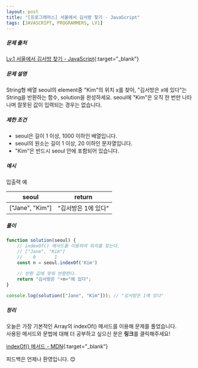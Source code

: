 ```yaml
---
layout: post
title: "[프로그래머스] 서울에서 김서방 찾기 - JavaScript"
tags: [JAVASCRIPT, PROGRAMMERS, LV1]
---
```

##### 문제 출처
[Lv.1 서울에서 김서방 찾기 - JavaScript](https://programmers.co.kr/learn/courses/30/lessons/12919?language=javascript){:target="_blank"}

##### 문제 설명
String형 배열 seoul의 element중 "Kim"의 위치 x를 찾아, "김서방은 x에 있다"는 String을 반환하는 함수, solution을 완성하세요. seoul에 "Kim"은 오직 한 번만 나타나며 잘못된 값이 입력되는 경우는 없습니다.

##### 제한 조건
* seoul은 길이 1 이상, 1000 이하인 배열입니다.
* seoul의 원소는 길이 1 이상, 20 이하인 문자열입니다.
* "Kim"은 반드시 seoul 안에 포함되어 있습니다.

##### 예시
입출력 예

|seoul|return|
|---|---|
|["Jane", "Kim"]|"김서방은 1에 있다"|

##### 풀이
```javascript
function solution(seoul) {
    // indexOf() 메서드를 이용하여 위치를 찾는다.
    // ["Jane", "Kim"]
    //    0       1
    const n = seoul.indexOf('Kim')
   
    // 반환 값에 맞춰 반환한다.
    return "김서방은 "+n+"에 있다";
}

console.log(solution(["Jane", "Kim"])); // "김서방은 1에 있다"
```

##### 정리
오늘은 가장 기본적인 Array의 indexOf() 메서드를 이용해 문제를 풀었습니다.<br />
사용된 메서드와 문법에 대해 더 공부하고 싶으신 분은 **링크**를 클릭해주세요!

[indexOf() 메서드 - MDN](https://developer.mozilla.org/ko/docs/Web/JavaScript/Reference/Global_Objects/Array/indexOf){:target="_blank"}

피드백은 언제나 환영입니다. 😊